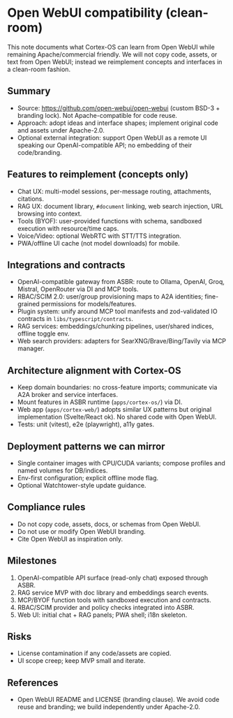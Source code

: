 # Open WebUI compatibility (clean-room)

This note documents what Cortex-OS can learn from Open WebUI while remaining Apache/commercial friendly. We will not copy code, assets, or text from Open WebUI; instead we reimplement concepts and interfaces in a clean-room fashion.

## Summary

- Source: <https://github.com/open-webui/open-webui> (custom BSD-3 + branding lock). Not Apache-compatible for code reuse.
- Approach: adopt ideas and interface shapes; implement original code and assets under Apache-2.0.
- Optional external integration: support Open WebUI as a remote UI speaking our OpenAI-compatible API; no embedding of their code/branding.

## Features to reimplement (concepts only)

- Chat UX: multi-model sessions, per-message routing, attachments, citations.
- RAG UX: document library, `#document` linking, web search injection, URL browsing into context.
- Tools (BYOF): user-provided functions with schema, sandboxed execution with resource/time caps.
- Voice/Video: optional WebRTC with STT/TTS integration.
- PWA/offline UI cache (not model downloads) for mobile.

## Integrations and contracts

- OpenAI-compatible gateway from ASBR: route to Ollama, OpenAI, Groq, Mistral, OpenRouter via DI and MCP tools.
- RBAC/SCIM 2.0: user/group provisioning maps to A2A identities; fine-grained permissions for models/features.
- Plugin system: unify around MCP tool manifests and zod-validated IO contracts in `libs/typescript/contracts`.
- RAG services: embeddings/chunking pipelines, user/shared indices, offline toggle env.
- Web search providers: adapters for SearXNG/Brave/Bing/Tavily via MCP manager.

## Architecture alignment with Cortex-OS

- Keep domain boundaries: no cross-feature imports; communicate via A2A broker and service interfaces.
- Mount features in ASBR runtime (`apps/cortex-os/`) via DI.
- Web app (`apps/cortex-web/`) adopts similar UX patterns but original implementation (Svelte/React ok). No shared code with Open WebUI.
- Tests: unit (vitest), e2e (playwright), a11y gates.

## Deployment patterns we can mirror

- Single container images with CPU/CUDA variants; compose profiles and named volumes for DB/indices.
- Env-first configuration; explicit offline mode flag.
- Optional Watchtower-style update guidance.

## Compliance rules

- Do not copy code, assets, docs, or schemas from Open WebUI.
- Do not use or modify Open WebUI branding.
- Cite Open WebUI as inspiration only.

## Milestones

1. OpenAI-compatible API surface (read-only chat) exposed through ASBR.
2. RAG service MVP with doc library and embeddings search events.
3. MCP/BYOF function tools with sandboxed execution and contracts.
4. RBAC/SCIM provider and policy checks integrated into ASBR.
5. Web UI: initial chat + RAG panels; PWA shell; i18n skeleton.

## Risks

- License contamination if any code/assets are copied.
- UI scope creep; keep MVP small and iterate.

## References

- Open WebUI README and LICENSE (branding clause). We avoid code reuse and branding; we build independently under Apache-2.0.

